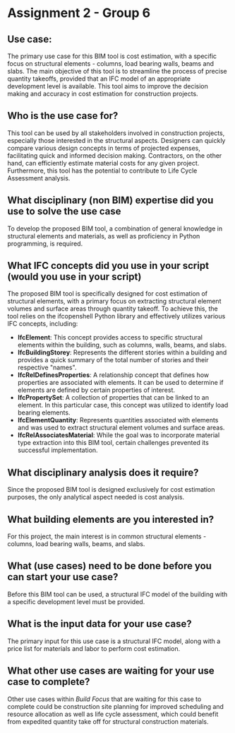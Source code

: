 # Assignment 2 - Group 6

## Use case:
The primary use case for this BIM tool is cost estimation, with a specific focus on structural elements - columns, load bearing walls, beams and slabs. The main objective of this tool is to streamline the process of precise quantity takeoffs, provided that an IFC model of an appropriate development level is available. This tool aims to improve the decision making and accuracy in cost estimation for construction projects.

## Who is the use case for?  
This tool can be used by all stakeholders involved in construction projects, especially those interested in the structural aspects. Designers can quickly compare various design concepts in terms of projected expenses, facilitating quick and informed decision making. Contractors, on the other hand, can efficiently estimate material costs for any given project. Furthermore, this tool has the potential to contribute to Life Cycle Assessment analysis.

## What disciplinary (non BIM) expertise did you use to solve the use case
To develop the proposed BIM tool, a combination of general knowledge in structural elements and materials, as well as proficiency in Python programming, is required.

## What IFC concepts did you use in your script (would you use in your script)
The proposed BIM tool is specifically designed for cost estimation of structural elements, with a primary focus on extracting structural element volumes and surface areas through quantity takeoff. To achieve this, the tool relies on the ifcopenshell Python library and effectively utilizes various IFC concepts, including:

- **IfcElement**: This concept provides access to specific structural elements within the building, such as columns, walls, beams, and slabs.
- **IfcBuildingStorey**: Represents the different stories within a building and provides a quick summary of the total number of stories and their respective "names".
- **IfcRelDefinesProperties**: A relationship concept that defines how properties are associated with elements. It can be used to determine if elements are defined by certain properties of interest.
- **IfcPropertySet**: A collection of properties that can be linked to an element. In this particular case, this concept was utilized to identify load bearing elements.
- **IfcElementQuantity**: Represents quantities associated with elements and was used to extract structural element volumes and surface areas.
- **IfcRelAssociatesMaterial**: While the goal was to incorporate material type extraction into this BIM tool, certain challenges prevented its successful implementation.

## What disciplinary analysis does it require?  
Since the proposed BIM tool is designed exclusively for cost estimation purposes, the only analytical aspect needed is cost analysis.

## What building elements are you interested in?
For this project, the main interest is in common structural elements - columns, load bearing walls, beams, and slabs.

## What (use cases) need to be done before you can start your use case?
Before this BIM tool can be used, a structural IFC model of the building with a specific development level must be provided.

## What is the input data for your use case?
The primary input for this use case is a structural IFC model, along with a price list for materials and labor to perform cost estimation.

## What other use cases are waiting for your use case to complete?
Other use cases within *Build Focus* that are waiting for this case to complete could be construction site planning for improved scheduling and resource allocation as well as life cycle assessment, which could benefit from expedited quantity take off for structural construction materials.
